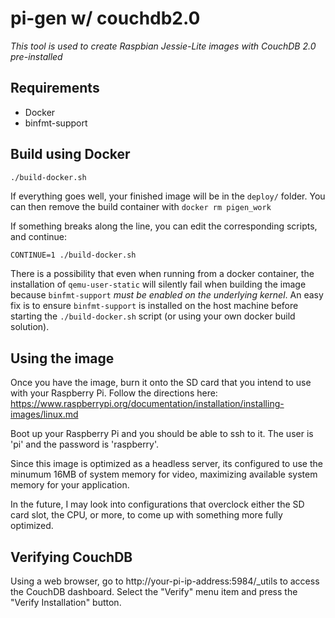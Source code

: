 # pi-gen w/ couchdb2.0
_This tool is used to create Raspbian Jessie-Lite images with CouchDB 2.0 pre-installed_

## Requirements

- Docker
- binfmt-support

## Build using Docker

```bash
./build-docker.sh
```
If everything goes well, your finished image will be in the `deploy/` folder.
You can then remove the build container with `docker rm pigen_work`

If something breaks along the line, you can edit the corresponding scripts, and
continue:

```
CONTINUE=1 ./build-docker.sh
```

There is a possibility that even when running from a docker container, the installation of `qemu-user-static` will silently fail when building the image because `binfmt-support` _must be enabled on the underlying kernel_. An easy fix is to ensure `binfmt-support` is installed on the host machine before starting the `./build-docker.sh` script (or using your own docker build solution).

## Using the image

Once you have the image, burn it onto the SD card that you intend to use with your Raspberry Pi.  Follow the directions here:
https://www.raspberrypi.org/documentation/installation/installing-images/linux.md

Boot up your Raspberry Pi and you should be able to ssh to it.  The user is 'pi' and the password is 'raspberry'.

Since this image is optimized as a headless server, its configured to use the minumum 16MB of system memory for video, maximizing available system memory for your application.

In the future, I may look into configurations that overclock either the SD card slot, the CPU, or more, to come up with something more fully optimized.

## Verifying CouchDB

Using a web browser, go to http://your-pi-ip-address:5984/_utils to access the CouchDB dashboard.  Select the "Verify" menu item and press the "Verify Installation" button.







